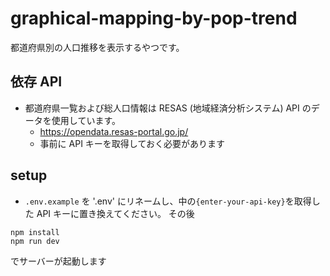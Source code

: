 # graphical-mapping-by-pop-trend

都道府県別の人口推移を表示するやつです。

## 依存 API

- 都道府県一覧および総人口情報は RESAS (地域経済分析システム) API のデータを使用しています。
  - https://opendata.resas-portal.go.jp/
  - 事前に API キーを取得しておく必要があります

## setup

- `.env.example` を '.env' にリネームし、中の`{enter-your-api-key}`を取得した API キーに置き換えてください。
  その後

```
npm install
npm run dev
```

でサーバーが起動します
